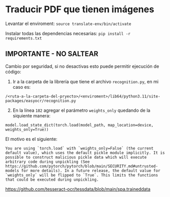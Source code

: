 # Traducir PDF que tienen imágenes

Levantar el enviroment:
```source translate-env/bin/activate```

Instalar todas las dependencias necesarias:
```pip install -r requirements.txt```


## IMPORTANTE - NO SALTEAR

Cambio por seguridad, si no desactivas esto puede permitir ejecución de código:

1. Ir a la carpeta de la librería que tiene el archivo `recognition.py`, en mi caso es:

```
/<ruta-a-la-carpeta-del-pryecto>/<enviroment>/lib64/python3.11/site-packages/easyocr/recognition.py
```

2. En la línea `182` agregar el parámetro `weights_only` quedando de la siquiente manera:

```
model.load_state_dict(torch.load(model_path, map_location=device, weights_only=True))
```
El motivo es el siguiente:

```
You are using `torch.load` with `weights_only=False` (the current default value), which uses the default pickle module implicitly. It is possible to construct malicious pickle data which will execute arbitrary code during unpickling (See https://github.com/pytorch/pytorch/blob/main/SECURITY.md#untrusted-models for more details). In a future release, the default value for `weights_only` will be flipped to `True`. This limits the functions that could be executed during unpickling. 
```



https://github.com/tesseract-ocr/tessdata/blob/main/spa.traineddata